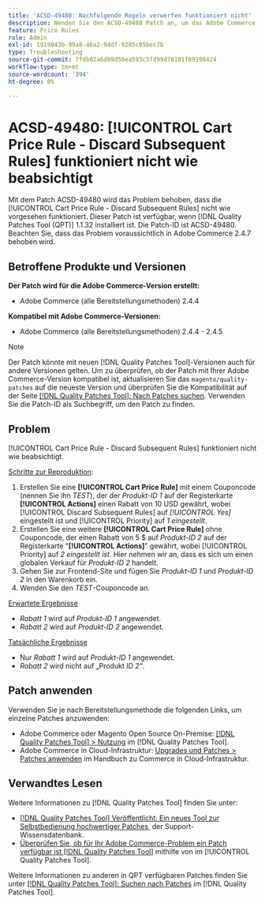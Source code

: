 ```yaml
---
title: 'ACSD-49480: Nachfolgende Regeln verwerfen funktioniert nicht'
description: Wenden Sie den ACSD-49480 Patch an, um das Adobe Commerce-Problem zu beheben, bei dem die [!UICONTROL Cart Price Rule - Discard Subsequent Rules] nicht wie vorgesehen funktioniert.
feature: Price Rules
role: Admin
exl-id: 1919043b-99a8-46a2-94df-9285c05bec7b
type: Troubleshooting
source-git-commit: 7fdb02a6d89d50ea593c5fd99d78101f89198424
workflow-type: tm+mt
source-wordcount: '394'
ht-degree: 0%

---
```


# ACSD-49480: [!UICONTROL Cart Price Rule - Discard Subsequent Rules] funktioniert nicht wie beabsichtigt

Mit dem Patch ACSD-49480 wird das Problem behoben, dass die [!UICONTROL Cart Price Rule - Discard Subsequent Rules] nicht wie vorgesehen funktioniert. Dieser Patch ist verfügbar, wenn [!DNL Quality Patches Tool (QPT)] 1.1.32 installiert ist. Die Patch-ID ist ACSD-49480. Beachten Sie, dass das Problem voraussichtlich in Adobe Commerce 2.4.7 behoben wird.

## Betroffene Produkte und Versionen

**Der Patch wird für die Adobe Commerce-Version erstellt:**

* Adobe Commerce (alle Bereitstellungsmethoden) 2.4.4

**Kompatibel mit Adobe Commerce-Versionen:**

* Adobe Commerce (alle Bereitstellungsmethoden) 2.4.4 - 2.4.5

>[!NOTE]
>
>Der Patch könnte mit neuen [!DNL Quality Patches Tool]-Versionen auch für andere Versionen gelten. Um zu überprüfen, ob der Patch mit Ihrer Adobe Commerce-Version kompatibel ist, aktualisieren Sie das `magento/quality-patches` auf die neueste Version und überprüfen Sie die Kompatibilität auf der Seite [[!DNL Quality Patches Tool]: Nach Patches suchen](https://experienceleague.adobe.com/tools/commerce-quality-patches/index.html?lang=de). Verwenden Sie die Patch-ID als Suchbegriff, um den Patch zu finden.

## Problem

[!UICONTROL Cart Price Rule - Discard Subsequent Rules] funktioniert nicht wie beabsichtigt.

<u>Schritte zur Reproduktion</u>:

1. Erstellen Sie eine **[!UICONTROL Cart Price Rule]** mit einem Couponcode (nennen Sie ihn *TEST*), der der *Produkt-ID 1* auf der Registerkarte **[!UICONTROL Actions]** einen Rabatt von 10 USD gewährt, wobei [!UICONTROL Discard Subsequent Rules] auf *[!UICONTROL Yes]* eingestellt ist und [!UICONTROL Priority] auf *1 eingestellt*.
1. Erstellen Sie eine weitere **[!UICONTROL Cart Price Rule]** ohne Couponcode, der einen Rabatt von 5 $ auf *Produkt-ID 2* auf der Registerkarte &quot;**[!UICONTROL Actions]**&quot; gewährt, wobei [!UICONTROL Priority] auf *2 eingestellt ist*. Hier nehmen wir an, dass es sich um einen globalen Verkauf für *Produkt-ID 2* handelt.
1. Gehen Sie zur Frontend-Site und fügen Sie *Produkt-ID 1* und *Produkt-ID 2* in den Warenkorb ein.
1. Wenden Sie den *TEST*-Couponcode an.

<u>Erwartete Ergebnisse</u>

* *Rabatt 1* wird auf *Produkt-ID 1* angewendet.
* *Rabatt 2* wird auf *Produkt-ID 2* angewendet.

<u>Tatsächliche Ergebnisse</u>

* Nur *Rabatt 1* wird auf *Produkt-ID 1* angewendet.
* *Rabatt 2* wird nicht auf „Produkt *ID 2“*.

## Patch anwenden

Verwenden Sie je nach Bereitstellungsmethode die folgenden Links, um einzelne Patches anzuwenden:

* Adobe Commerce oder Magento Open Source On-Premise: [[!DNL Quality Patches Tool] > Nutzung](/help/tools/quality-patches-tool/usage.md) im [!DNL Quality Patches Tool].
* Adobe Commerce in Cloud-Infrastruktur: [Upgrades und Patches > Patches anwenden](https://experienceleague.adobe.com/docs/commerce-cloud-service/user-guide/develop/upgrade/apply-patches.html?lang=de) im Handbuch zu Commerce in Cloud-Infrastruktur.

## Verwandtes Lesen

Weitere Informationen zu [!DNL Quality Patches Tool] finden Sie unter:

* [[!DNL Quality Patches Tool] Veröffentlicht: Ein neues Tool zur Selbstbedienung hochwertiger Patches &#x200B;](https://experienceleague.adobe.com/de/docs/commerce-operations/tools/quality-patches-tool/quality-patches-tool-to-self-serve-quality-patches) der Support-Wissensdatenbank.
* [Überprüfen Sie, ob für Ihr Adobe Commerce-Problem ein Patch verfügbar ist [!DNL Quality Patches Tool]](/help/tools/quality-patches-tool/patches-available-in-qpt/check-patch-for-magento-issue-with-magento-quality-patches.md) mithilfe von im [!UICONTROL Quality Patches Tool].


Weitere Informationen zu anderen in QPT verfügbaren Patches finden Sie unter [[!DNL Quality Patches Tool]: Suchen nach Patches](https://experienceleague.adobe.com/tools/commerce-quality-patches/index.html?lang=de) im [!DNL Quality Patches Tool].
